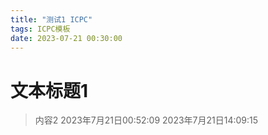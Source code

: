 ```yaml
---
title: "测试1 ICPC"
tags: ICPC模板
date: 2023-07-21 00:30:00
---
```



# 文本标题1
> 内容2
2023年7月21日00:52:09
2023年7月21日14:09:15

